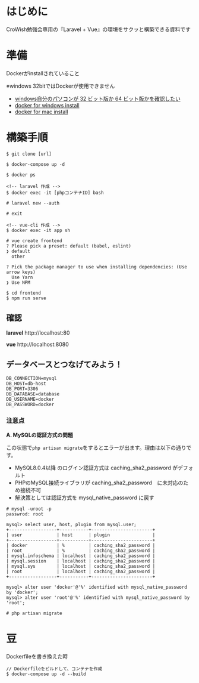 # はじめに
CroWish勉強会専用の『Laravel + Vue』の環境をサクッと構築できる資料です

# 準備
Dockerがinstallされていること

※windows 32bitではDockerが使用できません

- [windows自分のパソコンが 32 ビット版か 64 ビット版かを確認したい](https://support.microsoft.com/ja-jp/help/958406)
- [docker for windows install](https://ops.jig-saw.com/tech-cate/docker-for-windows-install)
- [docker for mac install](https://qiita.com/kurkuru/items/127fa99ef5b2f0288b81)


# 構築手順
```
$ git clone [url]

$ docker-compose up -d

$ docker ps 

<!-- laravel 作成 -->
$ docker exec -it [phpコンテナID] bash

# laravel new --auth

# exit

<!-- vue-cli 作成 -->
$ docker exec -it app sh

# vue create frontend
? Please pick a preset: default (babel, eslint) 
❯ default
  other

? Pick the package manager to use when installing dependencies: (Use arrow keys)
  Use Yarn 
❯ Use NPM 

$ cd frontend
$ npm run serve
```

## 確認
**laravel**
http://localhost:80

**vue**
http://localhost:8080

## データベースとつなげてみよう！

```:.env
DB_CONNECTION=mysql
DB_HOST=db-host
DB_PORT=3306
DB_DATABASE=database
DB_USERNAME=docker
DB_PASSWORD=docker
```



<!--　現状不要fuyou -->
### 注意点
**A. MySQLの認証方式の問題**

この状態で`php artisan migrate`をするとエラーが出ます。理由は以下の通りです。

- MySQL8.0.4以降 のログイン認証方式は caching_sha2_password がデフォルト
- PHPのMySQL接続ライブラリが caching_sha2_password　に未対応のため接続不可
- 解決策としては認証方式を mysql_native_password に戻す

```
# mysql -uroot -p
passwrod: root

mysql> select user, host, plugin from mysql.user;
+------------------+-----------+-----------------------+
| user             | host      | plugin                |
+------------------+-----------+-----------------------+
| docker           | %         | caching_sha2_password |
| root             | %         | caching_sha2_password |
| mysql.infoschema | localhost | caching_sha2_password |
| mysql.session    | localhost | caching_sha2_password |
| mysql.sys        | localhost | caching_sha2_password |
| root             | localhost | caching_sha2_password |
+------------------+-----------+-----------------------+

mysql> alter user 'docker'@'%' identified with mysql_native_password by 'docker';
mysql> alter user 'root'@'%' identified with mysql_native_password by 'root';
```

```
# php artisan migrate
```


# 豆
Dockerfileを書き換えた時
```
// Dockerfileをビルドして、コンテナを作成
$ docker-compose up -d --build
```

